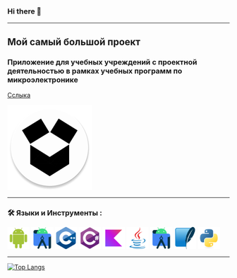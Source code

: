 ### Hi there 👋

---
## Мой самый большой проект
### Приложение для учебных учреждений с проектной деятельностью в рамках учебных программ по микроэлектронике
<a href="https://github.com/PritOriginal/Projects"> Сслыка </a>
<div>
<img src="https://github.com/PritOriginal/Projects/blob/master/app/src/main/res/mipmap-xxxhdpi/ic_launcher_round.png"/>
</div>

---
### :hammer_and_wrench: Языки и Инструменты :
<div>
  <img src="https://github.com/devicons/devicon/blob/master/icons/android/android-plain.svg" width="50" height="50"/> 
  <img src="https://github.com/devicons/devicon/blob/master/icons/androidstudio/androidstudio-original.svg" width="50" height="50"/> 
  <img src="https://github.com/devicons/devicon/blob/master/icons/cplusplus/cplusplus-original.svg" width="50" height="50"/> 
  <img src="https://github.com/devicons/devicon/blob/master/icons/csharp/csharp-original.svg" width="50" height="50"/> 
  <img src="https://github.com/devicons/devicon/blob/master/icons/kotlin/kotlin-original.svg" width="50" height="50"/> 
  <img src="https://github.com/devicons/devicon/blob/master/icons/java/java-original.svg" width="50" height="50"/> 
  <img src="https://github.com/devicons/devicon/blob/master/icons/androidstudio/androidstudio-original.svg" width="50" height="50"/> 
  <img src="https://github.com/devicons/devicon/blob/master/icons/sqlite/sqlite-original.svg" width="50" height="50"/> 
  <img src="https://github.com/devicons/devicon/blob/master/icons/python/python-original.svg" width="50" height="50"/>
</div>

---
[![Top Langs](https://github-readme-stats.vercel.app/api/top-langs/?username=PritOriginal)](https://github.com/anuraghazra/github-readme-stats)

<!--
**PritOriginal/PritOriginal** is a ✨ _special_ ✨ repository because its `README.md` (this file) appears on your GitHub profile.

Here are some ideas to get you started:

- 🔭 I’m currently working on ...
- 🌱 I’m currently learning ...
- 👯 I’m looking to collaborate on ...
- 🤔 I’m looking for help with ...
- 💬 Ask me about ...
- 📫 How to reach me: ...
- 😄 Pronouns: ...
- ⚡ Fun fact: ...
-->
